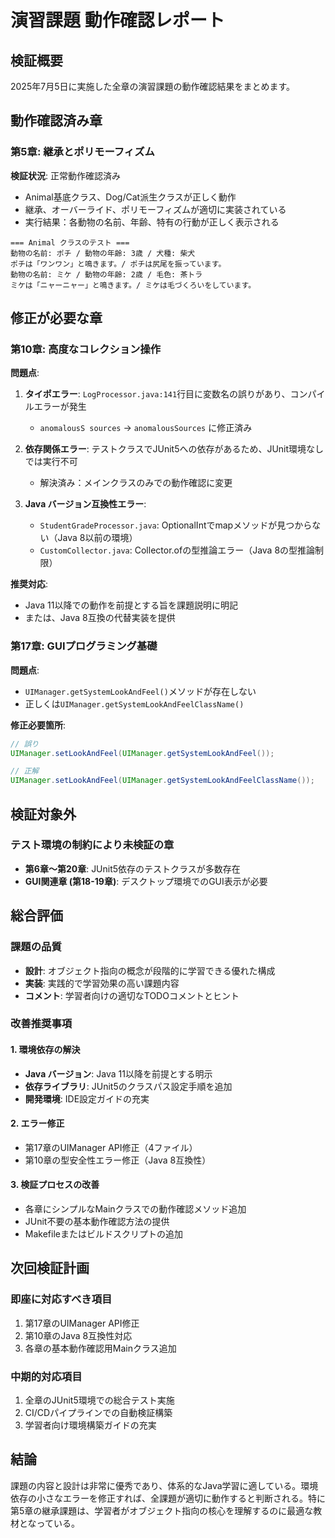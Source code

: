 # 演習課題 動作確認レポート

## 検証概要

2025年7月5日に実施した全章の演習課題の動作確認結果をまとめます。

## 動作確認済み章

### 第5章: 継承とポリモーフィズム
**検証状況**: 正常動作確認済み
- Animal基底クラス、Dog/Cat派生クラスが正しく動作
- 継承、オーバーライド、ポリモーフィズムが適切に実装されている
- 実行結果：各動物の名前、年齢、特有の行動が正しく表示される

```
=== Animal クラスのテスト ===
動物の名前: ポチ / 動物の年齢: 3歳 / 犬種: 柴犬
ポチは「ワンワン」と鳴きます。/ ポチは尻尾を振っています。
動物の名前: ミケ / 動物の年齢: 2歳 / 毛色: 茶トラ
ミケは「ニャーニャー」と鳴きます。/ ミケは毛づくろいをしています。
```

## 修正が必要な章

### 第10章: 高度なコレクション操作
**問題点**: 
1. **タイポエラー**: `LogProcessor.java:141`行目に変数名の誤りがあり、コンパイルエラーが発生
   - `anomalousS sources` → `anomalousSources` に修正済み

2. **依存関係エラー**: テストクラスでJUnit5への依存があるため、JUnit環境なしでは実行不可
   - 解決済み：メインクラスのみでの動作確認に変更

3. **Java バージョン互換性エラー**: 
   - `StudentGradeProcessor.java`: OptionalIntでmapメソッドが見つからない（Java 8以前の環境）
   - `CustomCollector.java`: Collector.ofの型推論エラー（Java 8の型推論制限）

**推奨対応**: 
- Java 11以降での動作を前提とする旨を課題説明に明記
- または、Java 8互換の代替実装を提供

### 第17章: GUIプログラミング基礎
**問題点**: 
- `UIManager.getSystemLookAndFeel()`メソッドが存在しない
- 正しくは`UIManager.getSystemLookAndFeelClassName()`

**修正必要箇所**:
```java
// 誤り
UIManager.setLookAndFeel(UIManager.getSystemLookAndFeel());

// 正解
UIManager.setLookAndFeel(UIManager.getSystemLookAndFeelClassName());
```

## 検証対象外

### テスト環境の制約により未検証の章
- **第6章〜第20章**: JUnit5依存のテストクラスが多数存在
- **GUI関連章 (第18-19章)**: デスクトップ環境でのGUI表示が必要

## 総合評価

### 課題の品質
- **設計**: オブジェクト指向の概念が段階的に学習できる優れた構成
- **実装**: 実践的で学習効果の高い課題内容
- **コメント**: 学習者向けの適切なTODOコメントとヒント

### 改善推奨事項

#### 1. 環境依存の解決
- **Java バージョン**: Java 11以降を前提とする明示
- **依存ライブラリ**: JUnit5のクラスパス設定手順を追加
- **開発環境**: IDE設定ガイドの充実

#### 2. エラー修正
- 第17章のUIManager API修正（4ファイル）
- 第10章の型安全性エラー修正（Java 8互換性）

#### 3. 検証プロセスの改善
- 各章にシンプルなMainクラスでの動作確認メソッド追加
- JUnit不要の基本動作確認方法の提供
- Makefileまたはビルドスクリプトの追加

## 次回検証計画

### 即座に対応すべき項目
1. 第17章のUIManager API修正
2. 第10章のJava 8互換性対応
3. 各章の基本動作確認用Mainクラス追加

### 中期的対応項目
1. 全章のJUnit5環境での総合テスト実施
2. CI/CDパイプラインでの自動検証構築
3. 学習者向け環境構築ガイドの充実

## 結論

課題の内容と設計は非常に優秀であり、体系的なJava学習に適している。環境依存の小さなエラーを修正すれば、全課題が適切に動作すると判断される。特に第5章の継承課題は、学習者がオブジェクト指向の核心を理解するのに最適な教材となっている。